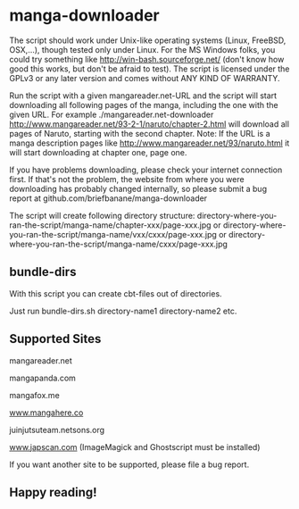 manga-downloader
================

The script should work under Unix-like operating systems (Linux, FreeBSD, OSX,...), though tested only under Linux.
For the MS Windows folks, you could try something like http://win-bash.sourceforge.net/ (don't know how good this works, but don't be afraid to test).
The script is licensed under the GPLv3 or any later version and comes without ANY KIND OF WARRANTY.

Run the script with a given mangareader.net-URL and the script will start downloading all following pages of the manga, including the one with the given URL.
For example ./mangareader.net-downloader http://www.mangareader.net/93-2-1/naruto/chapter-2.html will download all pages of Naruto, starting with the second chapter.
Note: If the URL is a manga description pages like http://www.mangareader.net/93/naruto.html it will start downloading at chapter one, page one.

If you have problems downloading, please check your internet connection first.
If that's not the problem, the website from where you were downloading has probably changed internally, so please submit a bug report at github.com/briefbanane/manga-downloader

The script will create following directory structure:
directory-where-you-ran-the-script/manga-name/chapter-xxx/page-xxx.jpg
or
directory-where-you-ran-the-script/manga-name/vxx/cxxx/page-xxx.jpg
or
directory-where-you-ran-the-script/manga-name/cxxx/page-xxx.jpg

bundle-dirs
-----------
With this script you can create cbt-files out of directories.

Just run bundle-dirs.sh directory-name1 directory-name2 etc.

Supported Sites
---------------

mangareader.net

mangapanda.com

mangafox.me

www.mangahere.co

juinjutsuteam.netsons.org

www.japscan.com (ImageMagick and Ghostscript must be installed)

If you want another site to be supported, please file a bug report.

Happy reading!
--------------
